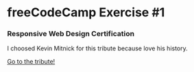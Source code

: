 # freeCodeCamp Exercise #1
### Responsive Web Design Certification

I choosed Kevin Mitnick for this tribute because love his history.

<a href="https://wildzarek.github.io/freecodecamp-tribute-page/" target="_blank"> Go to the tribute! </a>